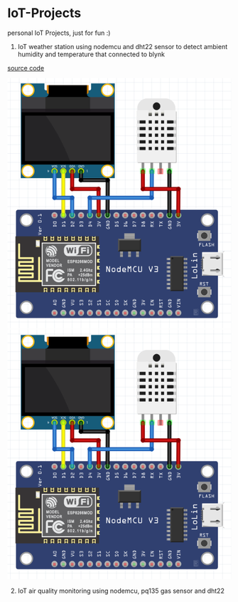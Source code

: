 # IoT-Projects
personal IoT Projects, just for fun :)

1. IoT weather station using nodemcu and dht22 sensor to detect ambient humidity and temperature that connected to blynk

[source code](dht22.ino)

![wiring-image](wiring_dht22.png)
![project-image](wiring_dht22.png)

2. IoT air quality monitoring using nodemcu, pq135 gas sensor and dht22 
